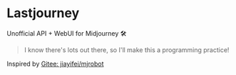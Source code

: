 # Lastjourney
Unofficial API + WebUI for Midjourney 🛠

> I know there's lots out there, so I'll make this a programming practice!

Inspired by [Gitee: jiayifei/mjrobot](https://gitee.com/jiayifei/mjrobot)
